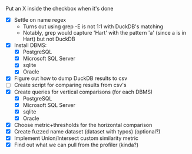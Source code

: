 Put an X inside the checkbox when it's done
- [X] Settle on name regex
  - Turns out using grep -E is not 1:1 with DuckDB's matching
  - Notably, grep would capture 'Hart' with the pattern 'a' (since a is in Hart) but not DuckDB
- [X] Install DBMS:
	- [X] PostgreSQL
	- [X] Microsoft SQL Server
	- [X] sqlite
	- [X] Oracle
- [X] Figure out how to dump DuckDB results to csv
- [ ] Create script for comparing results from csv's
- [X] Create queries for vertical comparisons (for each DBMS)
	- [X] PostgreSQL
	- [X] Microsoft SQL Server
	- [X] sqlite
	- [X] Oracle
- [X] Choose metric+thresholds for the horizontal comparison
- [X] Create fuzzed name dataset (dataset with typos) (optional?)
- [X] Implement Union/Intersect custom similarity metric
- [X] Find out what we can pull from the profiler (kinda?)